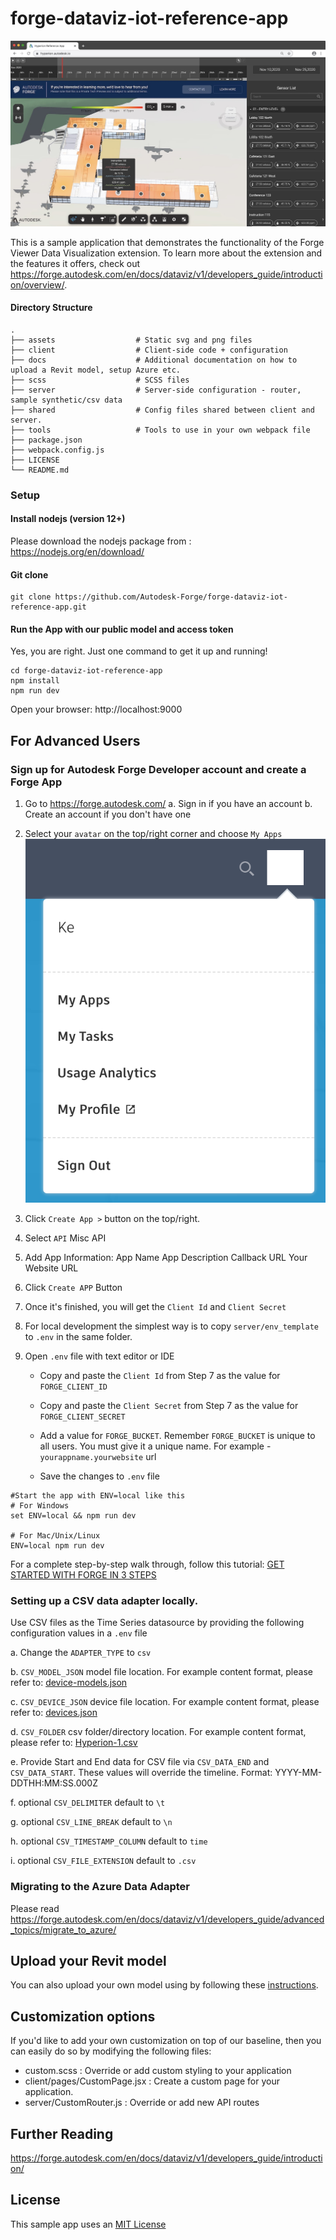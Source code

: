 # forge-dataviz-iot-reference-app

![Application](docs/dataviz-intro.jpg)

This is a sample application that demonstrates the functionality of the Forge Viewer Data Visualization extension. To learn more about the extension and the features it offers, check out https://forge.autodesk.com/en/docs/dataviz/v1/developers_guide/introduction/overview/.


#### Directory Structure
    .
    ├── assets                  # Static svg and png files
    ├── client                  # Client-side code + configuration
    ├── docs                    # Additional documentation on how to upload a Revit model, setup Azure etc.
    ├── scss                    # SCSS files
    ├── server                  # Server-side configuration - router, sample synthetic/csv data
    ├── shared                  # Config files shared between client and server.
    ├── tools                   # Tools to use in your own webpack file
    ├── package.json
    ├── webpack.config.js
    ├── LICENSE
    └── README.md

### Setup

#### Install nodejs (version 12+)

Please download the nodejs package from : https://nodejs.org/en/download/

#### Git clone

```console
git clone https://github.com/Autodesk-Forge/forge-dataviz-iot-reference-app.git
```

#### Run the App with our public model and access token

Yes, you are right. Just one command to get it up and running!

```console
cd forge-dataviz-iot-reference-app
npm install
npm run dev
```

Open your browser:
http://localhost:9000

## For Advanced Users

### Sign up for Autodesk Forge Developer account and create a Forge App

1. Go to https://forge.autodesk.com/
   a. Sign in if you have an account
   b. Create an account if you don't have one
2. Select your `avatar` on the top/right corner and choose `My Apps`
   ![My Avatar/My Apps](./docs/my_app.png)
3. Click `Create App >` button on the top/right.
4. Select `API`
   Misc API
5. Add App Information:
   App Name
   App Description
   Callback URL
   Your Website URL
6. Click `Create APP` Button
7. Once it's finished, you will get the `Client Id` and `Client Secret`
8. For local development the simplest way is to copy `server/env_template` to `.env` in the same folder.
9. Open `.env` file with text editor or IDE

    - Copy and paste the `Client Id` from Step 7 as the value for `FORGE_CLIENT_ID`

    - Copy and paste the `Client Secret` from Step 7 as the value for `FORGE_CLIENT_SECRET`

    - Add a value for `FORGE_BUCKET`. Remember `FORGE_BUCKET` is unique to all users.
      You must give it a unique name. For example - `yourappname.yourwebsite` url

    - Save the changes to `.env` file

```console
#Start the app with ENV=local like this
# For Windows
set ENV=local && npm run dev

# For Mac/Unix/Linux
ENV=local npm run dev
```

For a complete step-by-step walk through, follow this tutorial: [GET STARTED WITH FORGE IN 3 STEPS](https://forge.autodesk.com/developer/start-now/signup)


### Setting up a CSV data adapter locally.
Use CSV files as the Time Series datasource by providing the following configuration values in a `.env` file

   a. Change the `ADAPTER_TYPE` to `csv`

   b. `CSV_MODEL_JSON` model file location. For example content format, please refer to: [device-models.json](./server/gateways/synthetic-data/device-models.json)

   c. `CSV_DEVICE_JSON` device file location. For example content format, please refer to: [devices.json](./server/gateways/synthetic-data/devices.json)

   d. `CSV_FOLDER` csv folder/directory location. For example content format, please refer to: [Hyperion-1.csv](./server/gateways/csv/Hyperion-1.csv)

   e. Provide Start and End data for CSV file via `CSV_DATA_END` and `CSV_DATA_START`. These values will override the timeline. Format: YYYY-MM-DDTHH:MM:SS.000Z

   f. optional `CSV_DELIMITER` default to `\t`

   g. optional `CSV_LINE_BREAK` default to `\n`

   h. optional `CSV_TIMESTAMP_COLUMN` default to `time`

   i. optional `CSV_FILE_EXTENSION` default to `.csv`


### Migrating to the Azure Data Adapter

Please read https://forge.autodesk.com/en/docs/dataviz/v1/developers_guide/advanced_topics/migrate_to_azure/


## Upload your Revit model

You can also upload your own model using by following these [instructions](https://dev.forge.autodesk.com/en/docs/dataviz/v1/developers_guide/quickstart/replace_model/).


## Customization options

If you'd like to add your own customization on top of our baseline, then you can easily do so by modifying the following files:

-   custom.scss : Override or add custom styling to your application
-   client/pages/CustomPage.jsx : Create a custom page for your application.
-   server/CustomRouter.js : Override or add new API routes

## Further Reading
https://forge.autodesk.com/en/docs/dataviz/v1/developers_guide/introduction/

## License
This sample app uses an [MIT License](LICENSE)